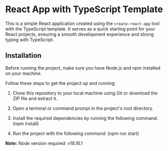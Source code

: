 # React App with TypeScript Template

This is a simple React application created using the `create-react-app` tool with the TypeScript template. It serves as a quick starting point for your React projects, ensuring a smooth development experience and strong typing with TypeScript.

## Installation

Before running the project, make sure you have Node.js and npm installed on your machine.

Follow these steps to get the project up and running:

1. Clone this repository to your local machine using Git or download the ZIP file and extract it.

2. Open a terminal or command prompt in the project's root directory.

3. Install the required dependencies by running the following command: (npm install)

4. Run the project with the following command: (npm run start)


**Note:** Node version required: v18.16.1